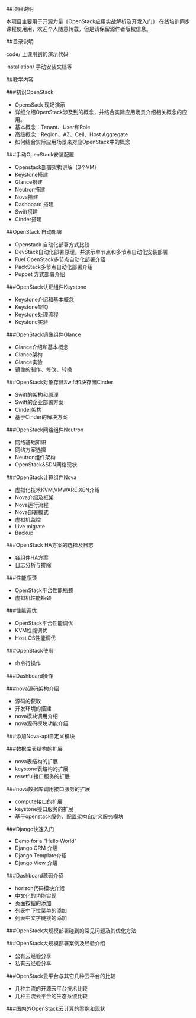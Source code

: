 
##项目说明

本项目主要用于开源力量《OpenStack应用实战解析及开发入门》 在线培训同步课程使用用，欢迎个人随意转载，但是请保留源作者版权信息。

##目录说明

code/ 上课用到的演示代码

installation/ 手动安装文档等

##教学内容

###初识OpenStack

* OpensSack 现场演示
* 详细介绍OpenStack涉及到的概念，并结合实际应用场景介绍相关概念的应用。
* 基本概念：Tenant、User和Role
* 高级概念：Region、AZ、Cell、Host Aggregate
* 如何结合实际应用场景来对应OpenStack中的概念

###手动OpenStack安装配置

* Openstack部署架构讲解（3个VM）
* Keystone搭建
* Glance搭建
* Neutron搭建
* Nova搭建
* Dashboard 搭建
* Swift搭建
* Cinder搭建

##OpenStack 自动部署

* Openstack 自动化部署方式比较
* DevStack自动化部署原理，并演示单节点和多节点自动化安装部署 
* Fuel OpenStack多节点自动化部署介绍
* PackStack多节点自动化部署介绍
* Puppet 方式部署介绍

###OpenStack认证组件Keystone 

* Keystone介绍和基本概念
* Keystone架构
* Keystone处理流程
* Keystone实验

###OpenStack镜像组件Glance

* Glance介绍和基本概念
* Glance架构
* Glance实验
* 镜像的制作、修改、转换

###OpenStack对象存储Swift和块存储Cinder

* Swift的架构和原理
* Swift的企业部署方案
* Cinder架构
* 基于Cinder的解决方案

###OpenStack网络组件Neutron

* 网络基础知识
* 网络方案选择
* Neutron组件架构
* OpenStack&SDN网络现状

###OpenStack计算组件Nova

* 虚拟化技术KVM,VMWARE,XEN介绍
* Nova介绍及框架
* Nova运行流程
* Nova部署模式
* 虚拟机监控
* Live migrate
* Backup

###OpenStack HA方案的选择及日志

* 各组件HA方案
* 日志分析与排除

###性能瓶颈

* OpenStack平台性能瓶颈
* 虚拟机性能瓶颈

###性能调优

* OpenStack平台性能调优
* KVM性能调优
* Host OS性能调优

###OpenStack使用

* 命令行操作

###Dashboard操作

###nova源码架构介绍

* 源码的获取
* 开发环境的搭建
* nova模块调用介绍
* nova源码模块功能介绍

###添加Nova-api自定义模块

###数据库表结构的扩展

* nova表结构的扩展
* keystone表结构的扩展
* resetful接口服务的扩展

###nova数据库调用接口服务的扩展

* compute接口的扩展
* keystone接口服务的扩展
* 基于openstack服务、配置架构自定义服务模块

###Django快速入门

* Demo for a "Hello World"
* Django ORM 介绍
* Django Template介绍
* Django View 介绍

###Dashboard源码介绍

* horizon代码模块介绍
* 中文化的功能实现
* 页面按钮的添加
* 列表中下拉菜单的添加
* 列表中文字链接的添加

###OpenStack大规模部署碰到的常见问题及其优化方法

###OpenStack大规模部署案例及经验介绍

* 公有云经验分享
* 私有云经验分享

###OpenStack云平台与其它几种云平台的比较

* 几种主流的开源云平台技术比较
* 几种主流云平台的生态系统比较

###国内外OpenStack云计算的案例和现状
